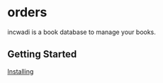 # orders

incwadi is a book database to manage your books.

## Getting Started

[Installing](https://github.com/incwadi-warehouse/docu)
